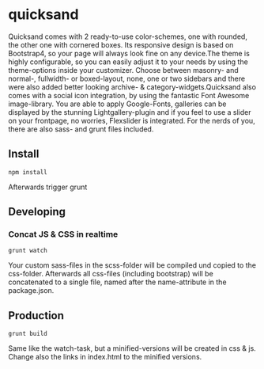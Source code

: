 # quicksand
Quicksand comes with 2 ready-to-use color-schemes, one with rounded, the other one with cornered boxes. Its responsive design is based on Bootstrap4, so your page will always look fine on any device.The theme is highly configurable, so you can easily adjust it to your needs by using the theme-options inside your customizer.  Choose between masonry- and normal-, fullwidth- or boxed-layout, none, one or two sidebars and there were also added better looking archive- & category-widgets.Quicksand also comes with a social icon integration, by using the fantastic Font Awesome image-library. You are able to apply Google-Fonts, galleries can be displayed by the stunning Lightgallery-plugin and if you feel to use a slider on your frontpage, no worries, Flexslider is integrated.  For the nerds of you, there are also sass- and grunt files included.


## Install
```
npm install
```
Afterwards trigger grunt


## Developing
### Concat JS & CSS in realtime
```
grunt watch
```
Your custom sass-files in the scss-folder will be compiled und copied to the css-folder. Afterwards all css-files (including bootstrap) will be concatenated to a single file, named after the name-attribute in the package.json.

## Production
```
grunt build
```
Same like the watch-task, but a minified-versions will be created in css & js.
Change also the links in index.html to the minified versions.

